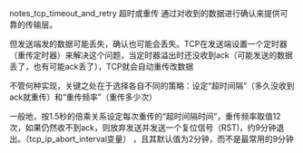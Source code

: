 notes_tcp_timeout_and_retry
超时或重传
通过对收到的数据进行确认来提供可靠的传输层。

但发送端发的数据可能丢失，确认也可能会丢失。TCP在发送端设置一个定时器（重传定时器）来解决这个问题，当定时器溢出时还没收到ack（可能发送的数据丢了，也有可能ack丢了），TCP就会自动重传改数据

不管何种实现，关键之处在于选择各自不同的策略：设定“超时间隔”（多久没收到ack就重传）和“重传频率”（重传多少次）

一般地，按1.5秒的倍乘关系设定每次重传的“超时间隔时间”，重传频率取值12次，如果仍然收不到ack，则放弃发送并发送一个复位信号（RST)，约9分钟退出。（tcp_ip_abort_interval变量） ，且其默认值为2分钟，而不是最常用的9分钟





